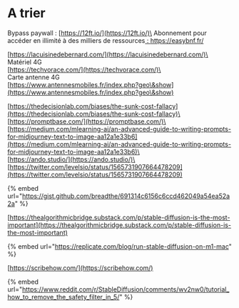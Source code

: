 # A trier



Bypass paywall : [https://12ft.io/](https://12ft.io/)\
Abonnement pour accéder en illimité à des milliers de ressources[ :  https://easybnf.fr/ ](https://easybnf.fr/)

[https://lacuisinedebernard.com/](https://lacuisinedebernard.com/)\
\
Matériel 4G\
[https://techvorace.com/](https://techvorace.com/)\
\
Carte antenne 4G\
[https://www.antennesmobiles.fr/index.php?geo\&show](https://www.antennesmobiles.fr/index.php?geo\&show)

[https://thedecisionlab.com/biases/the-sunk-cost-fallacy](https://thedecisionlab.com/biases/the-sunk-cost-fallacy)\
\
[https://promptbase.com/](https://promptbase.com/)\
\
[https://medium.com/mlearning-ai/an-advanced-guide-to-writing-prompts-for-midjourney-text-to-image-aa12a1e33b6](https://medium.com/mlearning-ai/an-advanced-guide-to-writing-prompts-for-midjourney-text-to-image-aa12a1e33b6)\
\
[https://ando.studio/](https://ando.studio/)\
\
[https://twitter.com/levelsio/status/1565731907664478209](https://twitter.com/levelsio/status/1565731907664478209)

{% embed url="https://gist.github.com/breadthe/691314c6156c6ccd462049a54ea52a2a" %}

[https://thealgorithmicbridge.substack.com/p/stable-diffusion-is-the-most-important](https://thealgorithmicbridge.substack.com/p/stable-diffusion-is-the-most-important)

{% embed url="https://replicate.com/blog/run-stable-diffusion-on-m1-mac" %}

[https://scribehow.com/](https://scribehow.com/)

{% embed url="https://www.reddit.com/r/StableDiffusion/comments/wv2nw0/tutorial_how_to_remove_the_safety_filter_in_5/" %}
